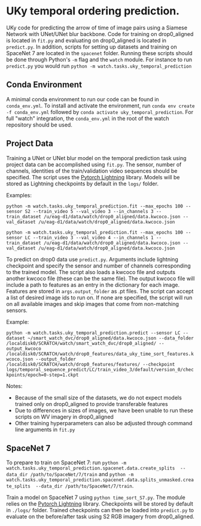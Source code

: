 UKy temporal ordering prediction.
====

UKy code for predicting the arrow of time of image pairs using a Siamese Network with UNet/UNet blur backbone. Code for training on drop0_aligned is located in `fit.py` and evaluating on drop0_aligned is located in `predict.py`. In addition, scripts for setting up datasets and training on SpaceNet 7 are located in the `spacenet` folder. Running these scripts should be done through Python's `-m` flag and the `watch` module. For instance to run `predict.py` you would run `python -m watch.tasks.uky_temporal_prediction`

Conda Environment
----
A minimal conda environment to run our code can be found in `conda_env.yml`. To install and activate the environment, run `conda env create -f conda_env.yml` followed by `conda activate uky_temporal_prediction`. For full "watch" integration, the `conda_env.yml` in the root of the watch repository should be used.

Project Data
----
Training a UNet or UNet blur model on the temporal prediction task using project data can be accomplished using `fit.py`. The sensor, number of channels, identities of the train/validation video sequences should be specified. The script uses the [Pytorch Lightning](https://www.pytorchlightning.ai/) library. Models will be stored as Lightning checkpoints by default in the `logs/` folder. 

Examples: 

`python -m watch.tasks.uky_temporal_prediction.fit --max_epochs 100 --sensor S2 --train_video 5 --val_video 3 --in_channels 3 --train_dataset /u/eag-d1/data/watch/drop0_aligned/data.kwcoco.json --val_dataset /u/eag-d1/data/watch/drop0_aligned/data.kwcoco.json`

`python -m watch.tasks.uky_temporal_prediction.fit --max_epochs 100 --sensor LC --train_video 3 --val_video 4 --in_channels 1 --train_dataset /u/eag-d1/data/watch/drop0_aligned/data.kwcoco.json --val_dataset /u/eag-d1/data/watch/drop0_aligned/data.kwcoco.json`

To predict on drop0 data use `predict.py`. Arguments include lightning checkpoint and specify the sensor and number of channels corresponding to the trained model. The script also loads a kwcoco file and outputs another kwcoco file (these can be the same file). The output kwcoco file will include a path to features as an entry in the dictionary for each image. Features are stored in `args.output_folder` as .pt files. The script can accept a list of desired image ids to run on. If none are specified, the script will run on all available images and skip images that come from non-matching sensors.

Example: 

`python -m watch.tasks.uky_temporal_prediction.predict --sensor LC --dataset ~/smart_watch_dvc/drop0_aligned/data.kwcoco.json --data_folder /localdisk0/SCRATCH/watch/smart_watch_dvc/drop0_aligned/ --output_kwcoco /localdisk0/SCRATCH/watch/drop0_features/data_uky_time_sort_features.kwcoco.json --output_folder /localdisk0/SCRATCH/watch/drop0_features/features/ --checkpoint logs/temporal_sequence_predict/LC/train_video_3/default/version_0/checkpoints/epoch=0-step=1.ckpt`


Notes:
- Because of the small size of the datasets, we do not expect models trained only on drop0_aligned to provide transferable features
- Due to differences in sizes of images, we have been unable to run these scripts on WV imagery in drop0_aligned
- Other training hyperparameters can also be adjusted through command line arguments in `fit.py`

SpaceNet 7
----
To prepare to train on SpaceNet 7: run `python -m watch.tasks.uky_temporal_prediction.spacenet.data.create_splits  --data_dir /path/to/SpaceNet/7/train` and `python -m watch.tasks.uky_temporal_prediction.spacenet.data.splits_unmasked.create_splits  --data_dir /path/to/SpaceNet/7/train`.

Train a model on SpaceNet 7 using `python time_sort_S7.py`. The module relies on the [Pytorch Lightning](https://www.pytorchlightning.ai/) library. Checkpoints will be stored by default in `./logs/` folder. Trained checkpoints can then be loaded into `predict.py` to evaluate on the before/after task using S2 RGB imagery from drop0_aligned.

